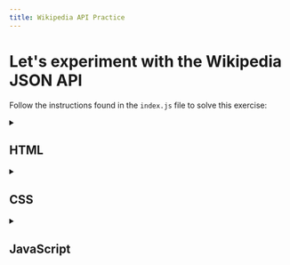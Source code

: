 ```yaml
---
title: Wikipedia API Practice
---
```


# Let's experiment with the Wikipedia JSON API

  Follow the instructions found in the `index.js` file to solve this exercise:

  <details markdown="1">
  <summary><h2>HTML</h2></summary>

  Copy the code below in the `<body>` tag inside an HTML file called: `index.html`

  ```html
  <div class="js"></div>
  <!-- MAIN CONTENT -->
  ```
  </details>

  <details markdown="1">
  <summary><h2>CSS</h2></summary>

  Copy the code below in a file called: `styles.css`

  ```css
  .hidden {
    display: none;
  }
  body {
    width: 100%;
    height: 100vh;
    display: flex;
    flex-direction:column;
    align-items:center;
    background: #f0dc27;
    color: #323330;
  }
  button {
    padding: 10px 40px;
    font-size: 1em;
  }
  .js:before{
    z-index:-1;
    background: black;
    content: "";
    display: block;
    position: absolute;
    transform: rotate(45deg);
    top:0;
    left:0;
    width: 100%;
    height:100%;
  }
  .js {
    width:200px;
    height:200px;
    color: white;
    top:-100px;
    left:-100px;
    position: fixed;
    z-index:10;
    font-size:2em;
  }
  .js:after{
    content: "JS";
    position:absolute;
    bottom:45px;
    right:45px;
    font-weight:100;
  }

  ```
  </details>

  <details markdown="1">
  <summary><h2>JavaScript</h2></summary>

  Copy the code below in a file called: `index.js`

  ```js
  function fetchBookByAuthor(author){
    
    const URL = "https://en.wikipedia.org/w/api.php?format=json&origin=*&action=query&prop=extracts&exintro&explaintext&redirects=1&titles=" + encodeURIComponent( author ); 
    // READ MORE ABOUT "encodeURIComponent": https://www.w3schools.com/jsref/jsref_encodeURIComponent.asp
    
    return fetch(URL)
    .then(function(res){ return res.json(); });
    
  };

  fetchBookByAuthor("Herman Melville")
  .then( data =>{
    // TODO: Display data in the page...
  })
  .catch( error =>{
    console.log(error);
  })

  // EXERCISE 1: Display the results in the page
  // EXERCISE 2: Refactor the fetchBookByAuthor function using async/await
  // EXERCISE 3: Create a fetchBookByTitle function using async/await and test it with fetchBookByTitle("Moby Dick");
  // EXERCISE 4: Display the Book contents in the page

  ```
  </details>